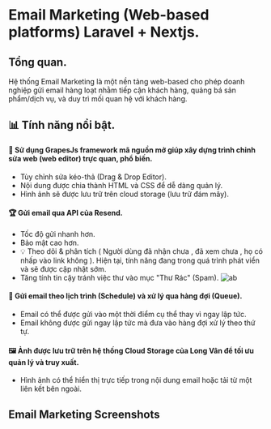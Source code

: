 # Email Marketing (Web-based platforms) Laravel + Nextjs.
## Tổng quan.
Hệ thống Email Marketing là một nền tảng web-based cho phép doanh nghiệp gửi email hàng loạt nhằm tiếp cận khách hàng, quảng bá sản phẩm/dịch vụ, và duy trì mối quan hệ với khách hàng.
## 📊 Tính năng nổi bật.
#### 🚀 Sử dụng GrapesJs framework mã nguồn mở giúp xây dựng trình chỉnh sửa web (web editor) trực quan, phổ biến. 
- Tùy chỉnh sửa kéo-thả (Drag & Drop Editor).  
- Nội dung được chia thành HTML và CSS để dễ dàng quản lý.  
- Hình ảnh sẽ được lưu trữ trên cloud storage (lưu trữ đám mây).
#### 🏆 Gửi email qua API của Resend.
- Tốc độ gửi nhanh hơn.
- Bảo mật cao hơn. 
- 💡 Theo dõi & phân tích ( Người dùng đã nhận chưa , đã xem chưa , họ có nhấp vào link không ). Hiện tại, tính năng đang trong quá trình phát viển và sẽ được cập nhật sớm. 
-  Tăng tính tin cậy tránh việc thư vào mục "Thư Rác" (Spam).
  ![ab](https://s3-hcm5-r1.longvan.net/emailmarketing/email_01.png)
#### 📧 Gửi email theo lịch trình (Schedule) và xử lý qua hàng đợi (Queue).
- Email có thể được gửi vào một thời điểm cụ thể thay vì ngay lập tức.
- Email không được gửi ngay lập tức mà đưa vào hàng đợi xử lý theo thứ tự.
#### 🖼️ Ảnh được lưu trữ trên hệ thống Cloud Storage của Long Vân để tối ưu quản lý và truy xuất.
- Hình ảnh có thể hiển thị trực tiếp trong nội dung email hoặc tải từ một liên kết bên ngoài.

## Email Marketing Screenshots
